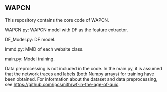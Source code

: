 ## WAPCN

This repository contains the core code of WAPCN.

WAPCN.py: WAPCN model with DF as the feature extractor.

DF_Model.py: DF model.

lmmd.py: MMD of each website class. 

main.py: Model training.



Data preprocessing is not included in the code. In the main.py, it is assumed that the network traces and labels (both Numpy arrays) for training have been obtained.  For information about the dataset and data preprocessing, see https://github.com/jpcsmith/wf-in-the-age-of-quic.

